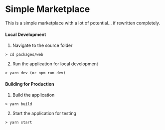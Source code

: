# Simple Marketplace

This is a simple marketplace with a lot of potential... if rewritten completely.

#### Local Development

1. Navigate to the source folder
```
> cd packages/web
```

2. Run the application for local development
```
> yarn dev (or npm run dev)
```

#### Building for Production

1. Build the application
```
> yarn build
```

2. Start the application for testing
```
> yarn start
```
